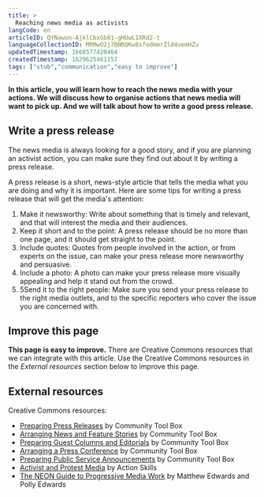 ```yaml
---
title: >
  Reaching news media as activists
langCode: en
articleID: QYNawon-AjklCbxGb81-gHUwL1XRd2-t
languageCollectionID: MRMwO2j7BNRQKw8sfodmmrZld4vemHZu
updatedTimestamp: 1668577420464
createdTimestamp: 1629625461157
tags: ["stub","communication","easy to improve"]
---
```


**In this article, you will learn how to reach the news media with your actions. We will discuss how to organise actions that news media will want to pick up. And we will talk about how to write a good press release.**

## Write a press release

The news media is always looking for a good story, and if you are planning an activist action, you can make sure they find out about it by writing a press release.

A press release is a short, news-style article that tells the media what you are doing and why it is important. Here are some tips for writing a press release that will get the media's attention:

1.  Make it newsworthy: Write about something that is timely and relevant, and that will interest the media and their audiences.
2.  Keep it short and to the point: A press release should be no more than one page, and it should get straight to the point.
3.  Include quotes: Quotes from people involved in the action, or from experts on the issue, can make your press release more newsworthy and persuasive.
4.  Include a photo: A photo can make your press release more visually appealing and help it stand out from the crowd.
5.  5Send it to the right people: Make sure you send your press release to the right media outlets, and to the specific reporters who cover the issue you are concerned with.

## Improve this page

**This page is easy to improve.** There are Creative Commons resources that we can integrate with this article. Use the Creative Commons resources in the _External resources_ section below to improve this page.

## External resources

Creative Commons resources:

-   [Preparing Press Releases](https://ctb.ku.edu/en/table-of-contents/participation/promoting-interest/press-releases/main) by Community Tool Box
-   [Arranging News and Feature Stories](https://ctb.ku.edu/en/table-of-contents/participation/promoting-interest/news-feature-stories/main) by Community Tool Box
-   [Preparing Guest Columns and Editorials](https://ctb.ku.edu/en/table-of-contents/participation/promoting-interest/guest-columns-editorials/main) by Community Tool Box
-   [Arranging a Press Conference](https://ctb.ku.edu/en/table-of-contents/participation/promoting-interest/press-conference/main) by Community Tool Box
-   [Preparing Public Service Announcements](https://ctb.ku.edu/en/community-tool-box-toc/promoting-interest-and-participation-initiatives/chapter-6-promoting-inter-25) by Community Tool Box
-   [Activist and Protest Media](https://actionskills.co/resources/activist-media/) by Action Skills
-   [The NEON Guide to Progressive Media Work](https://commonslibrary.org/the-neon-guide-to-progressive-media-work/) by Matthew Edwards and Polly Edwards